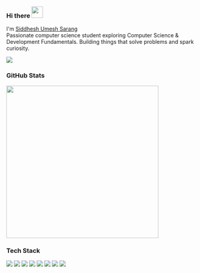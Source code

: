 ### Hi there <img src="https://emojis.slackmojis.com/emojis/images/1536351075/4594/blob-wave.gif" width="30" />

I'm [Siddhesh Umesh Sarang](https://siddheshumeshsarang.vercel.app)<br />
Passionate computer science student exploring Computer Science & Development Fundamentals.
Building things that solve problems and spark curiosity.

<p align="left">
  <img src="https://readme-typing-svg.herokuapp.com?font=Fira+Code&weight=500&size=30&pause=1000&color=FFF&center=true&vCenter=true&width=900&height=100&lines=I love chatting and discussing about+Web Development+%26+Database & Backend;100K%2B+Machine Learning & AI">
</p>



### GitHub Stats

<p align="left">
  <img src="https://github-readme-stats.vercel.app/api?username=SIDDHESHUMESHSARANG&theme=github_dark&hide_border=true&include_all_commits=true&count_private=true&rank_icon=percentile" width=400px />
</p>

### Tech Stack
<p align="left">
  <img src="https://img.shields.io/badge/JavaScript-%23323330?style=for-the-badge&logo=javascript&logoColor=%23F7DF1E" />
  <img src="https://img.shields.io/badge/React-%2320232a?style=for-the-badge&logo=react&logoColor=%2361DAFB" />
  <img src="https://img.shields.io/badge/firebase-a08021?style=for-the-badge&logo=firebase&logoColor=ffcd34" />
  <img src="https://img.shields.io/badge/Vercel-%23000000?style=for-the-badge&logo=vercel&logoColor=white" />
  <img src="https://img.shields.io/badge/Git-%23F05033?style=for-the-badge&logo=git&logoColor=white" />
  <img src="https://img.shields.io/badge/Docker-%230db7ed?style=for-the-badge&logo=docker&logoColor=white" />
  <img src="https://img.shields.io/badge/MySQL-4479A1?style=for-the-badge&logo=mysql&logoColor=white" />
  <img src="https://img.shields.io/badge/C++-%2300599C?style=for-the-badge&logo=c%2B%2B&logoColor=white" />
</p>
